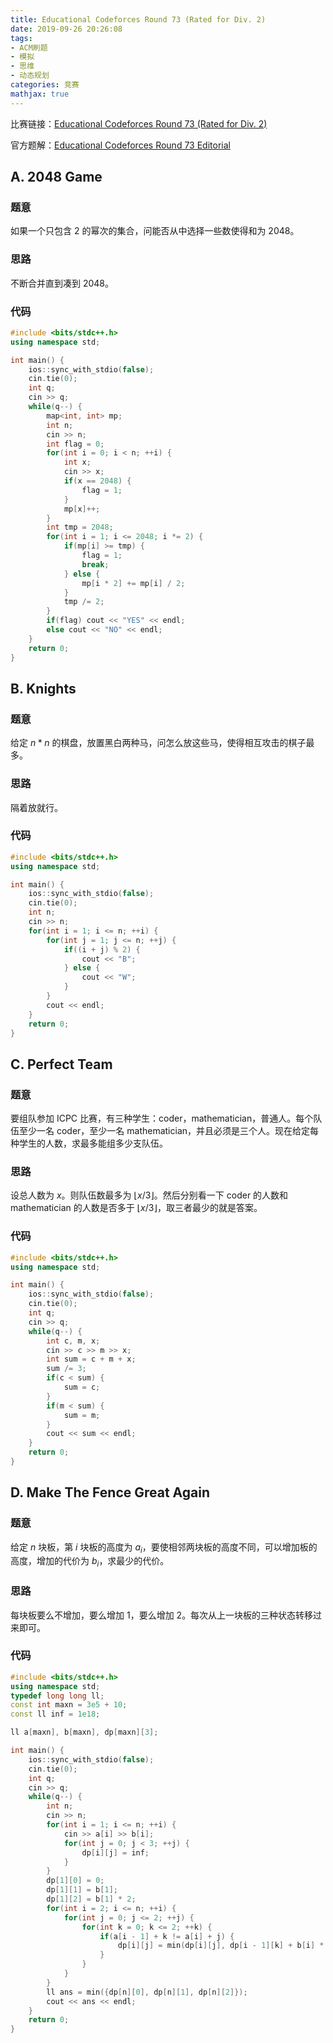 ```yaml
---
title: Educational Codeforces Round 73 (Rated for Div. 2)
date: 2019-09-26 20:26:08
tags:
- ACM刷题
- 模拟
- 思维
- 动态规划
categories: 竞赛
mathjax: true
---
```


比赛链接：[Educational Codeforces Round 73 (Rated for Div. 2)](https://codeforces.com/contest/1221)

官方题解：[Educational Codeforces Round 73 Editorial](https://codeforces.com/blog/entry/69925)

## A. 2048 Game

### 题意

如果一个只包含 $2$ 的幂次的集合，问能否从中选择一些数使得和为 $2048$。

### 思路

不断合并直到凑到 $2048$。

### 代码

```cpp
#include <bits/stdc++.h>
using namespace std;

int main() {
    ios::sync_with_stdio(false);
    cin.tie(0);
    int q;
    cin >> q;
    while(q--) {
        map<int, int> mp;
        int n;
        cin >> n;
        int flag = 0;
        for(int i = 0; i < n; ++i) {
            int x;
            cin >> x;
            if(x == 2048) {
                flag = 1;
            }
            mp[x]++;
        }
        int tmp = 2048;
        for(int i = 1; i <= 2048; i *= 2) {
            if(mp[i] >= tmp) {
                flag = 1;
                break;
            } else {
                mp[i * 2] += mp[i] / 2;
            }
            tmp /= 2;
        }
        if(flag) cout << "YES" << endl;
        else cout << "NO" << endl;
    }
    return 0;
}
```

## B. Knights

### 题意

给定 $n * n$ 的棋盘，放置黑白两种马，问怎么放这些马，使得相互攻击的棋子最多。 

### 思路

隔着放就行。

### 代码

```cpp
#include <bits/stdc++.h>
using namespace std;

int main() {
    ios::sync_with_stdio(false);
    cin.tie(0);
    int n;
    cin >> n;
    for(int i = 1; i <= n; ++i) {
        for(int j = 1; j <= n; ++j) {
            if((i + j) % 2) {
                cout << "B";
            } else {
                cout << "W";
            }
        }
        cout << endl;
    }
    return 0;
}
```

## C. Perfect Team

### 题意

要组队参加 ICPC 比赛，有三种学生：coder，mathematician，普通人。每个队伍至少一名 coder，至少一名 mathematician，并且必须是三个人。现在给定每种学生的人数，求最多能组多少支队伍。

### 思路

设总人数为 $x$。则队伍数最多为 $\lfloor x / 3 \rfloor$。然后分别看一下 coder 的人数和 mathematician 的人数是否多于 $\lfloor x / 3 \rfloor$，取三者最少的就是答案。

### 代码

```cpp
#include <bits/stdc++.h>
using namespace std;

int main() {
    ios::sync_with_stdio(false);
    cin.tie(0);
    int q;
    cin >> q;
    while(q--) {
        int c, m, x;
        cin >> c >> m >> x;
        int sum = c + m + x;
        sum /= 3;
        if(c < sum) {
            sum = c;
        }
        if(m < sum) {
            sum = m;
        }
        cout << sum << endl;
    }
    return 0;
}
```

## D. Make The Fence Great Again

### 题意

给定 $n$ 块板，第 $i$ 块板的高度为 $a_i$，要使相邻两块板的高度不同，可以增加板的高度，增加的代价为 $b_i$，求最少的代价。

### 思路

每块板要么不增加，要么增加 $1$，要么增加 $2$。每次从上一块板的三种状态转移过来即可。

### 代码

```cpp
#include <bits/stdc++.h>
using namespace std;
typedef long long ll;
const int maxn = 3e5 + 10;
const ll inf = 1e18;

ll a[maxn], b[maxn], dp[maxn][3];

int main() {
    ios::sync_with_stdio(false);
    cin.tie(0);
    int q;
    cin >> q;
    while(q--) {
        int n;
        cin >> n;
        for(int i = 1; i <= n; ++i) {
            cin >> a[i] >> b[i];
            for(int j = 0; j < 3; ++j) {
                dp[i][j] = inf;
            } 
        }
        dp[1][0] = 0;
        dp[1][1] = b[1];
        dp[1][2] = b[1] * 2;
        for(int i = 2; i <= n; ++i) {
            for(int j = 0; j <= 2; ++j) {
                for(int k = 0; k <= 2; ++k) {
                    if(a[i - 1] + k != a[i] + j) {
                        dp[i][j] = min(dp[i][j], dp[i - 1][k] + b[i] * j);
                    }
                }
            }
        }
        ll ans = min({dp[n][0], dp[n][1], dp[n][2]});
        cout << ans << endl;
    }
    return 0;
}
```
